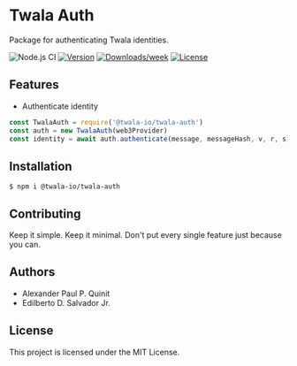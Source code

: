 # Twala Auth

Package for authenticating Twala identities.

![Node.js CI](https://github.com/twala-io/twala-auth/workflows/Node.js%20CI/badge.svg)
[![Version](https://img.shields.io/npm/v/@twala-io/twala-auth.svg)](https://npmjs.org/package/@twala-io/twala-auth)
[![Downloads/week](https://img.shields.io/npm/dw/@twala-io/twala-auth.svg)](https://npmjs.org/package/@twala-io/twala-auth)
[![License](https://img.shields.io/npm/l/@twala-io/twala-auth.svg)](https://github.com/twala-io/twala-auth/blob/master/package.json)

## Features

* Authenticate identity
```js
const TwalaAuth = require('@twala-io/twala-auth')
const auth = new TwalaAuth(web3Provider)
const identity = await auth.authenticate(message, messageHash, v, r, s)
```

## Installation

```sh-session
$ npm i @twala-io/twala-auth
```

## Contributing

Keep it simple. Keep it minimal. Don't put every single feature just because you can.

## Authors

* Alexander Paul P. Quinit
* Edilberto D. Salvador Jr.

## License

This project is licensed under the MIT License.
